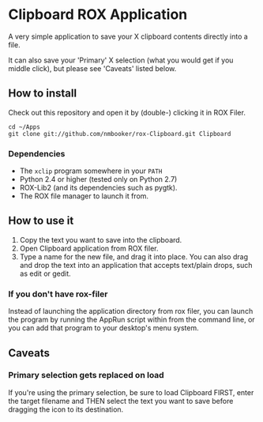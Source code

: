 # Clipboard ROX Application

A very simple application to save your X clipboard contents directly into
a file.

It can also save your 'Primary' X selection (what you would get if you middle click), but please see 'Caveats' listed below.

## How to install
Check out this repository and open it by (double-) clicking it in ROX Filer.

```
cd ~/Apps
git clone git://github.com/nmbooker/rox-Clipboard.git Clipboard
```

### Dependencies

* The `xclip` program somewhere in your `PATH`
* Python 2.4 or higher (tested only on Python 2.7)
* ROX-Lib2 (and its dependencies such as pygtk).
* The ROX file manager to launch it from.

## How to use it

1. Copy the text you want to save into the clipboard.
2. Open Clipboard application from ROX filer.
3. Type a name for the new file, and drag it into place.  You can also drag and drop the text into an application that accepts text/plain drops, such as edit or gedit.

### If you don't have rox-filer
Instead of launching the application directory from rox filer, you can launch
the program by running the AppRun script within from the command line,
or you can add that program to your desktop's menu system.

## Caveats
### Primary selection gets replaced on load
If you're using the primary selection, be sure to load Clipboard FIRST, enter the target filename and THEN select the text you want to save before dragging the icon to its destination.
